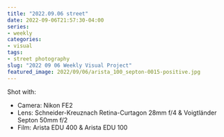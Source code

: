 ```yaml
---
title: "2022.09.06 street"
date: 2022-09-06T21:57:30-04:00
series:
- weekly
categories:
- visual
tags:
- street photography
slug: "2022 09 06 Weekly Visual Project"
featured_image: 2022/09/06/arista_100_septon-0015-positive.jpg
---
```


Shot with:
- Camera: Nikon FE2
- Lens: Schneider-Kreuznach Retina-Curtagon 28mm f/4 & Voigtländer Septon 50mm f/2
- Film: Arista EDU 400 & Arista EDU 100
<!--more-->
<!--toc-->
